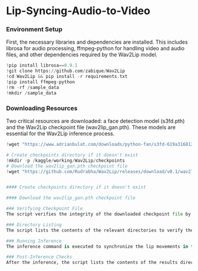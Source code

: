 # Lip-Syncing-Audio-to-Video

### Environment Setup
First, the necessary libraries and dependencies are installed. This includes librosa for audio processing, ffmpeg-python for handling video and audio files, and other dependencies required
 by the Wav2Lip model.
 
 ```python
!pip install librosa==0.9.1
!git clone https://github.com/zabique/Wav2Lip
!cd Wav2Lip && pip install -r requirements.txt
!pip install ffmpeg-python
!rm -rf /sample_data
!mkdir /sample_data
```

### Downloading Resources
Two critical resources are downloaded: a face detection model (s3fd.pth) and the Wav2Lip checkpoint file (wav2lip_gan.pth). These models are essential for the Wav2Lip inference process.

```python
!wget "https://www.adrianbulat.com/downloads/python-fan/s3fd-619a316812.pth" -O "/kaggle/working/Wav2Lip/face_detection/detection/sfd/s3fd.pth"

# Create checkpoints directory if it doesn't exist
!mkdir -p /kaggle/working/Wav2Lip/checkpoints
# Download the wav2lip_gan.pth checkpoint file
!wget "https://github.com/Rudrabha/Wav2Lip/releases/download/v0.1/wav2lip_gan.pth" -O "/kaggle/working/Wav2Lip/checkpoints/wav2lip_gan.pth"


#### Create checkpoints directory if it doesn't exist

#### Download the wav2lip_gan.pth checkpoint file

### Verifying Checkpoint File
The script verifies the integrity of the downloaded checkpoint file by checking its size. This step ensures that the file is not corrupted or incomplete.

### Directory Listing
The script lists the contents of the relevant directories to verify the presence of necessary files before running the inference.

### Running Inference
The inference command is executed to synchronize the lip movements in the video (13_K.mp4) with the provided audio (96_E.wav). The output video is saved in the specified location.

### Post-Inference Checks
After the inference, the script lists the contents of the results directory to ensure the output file has been generated. If the result file exists, it is copied to a specified location for further use.
